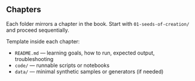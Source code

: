Chapters
--------

Each folder mirrors a chapter in the book. Start with `01-seeds-of-creation/` and proceed sequentially.

Template inside each chapter:
- `README.md` — learning goals, how to run, expected output, troubleshooting
- `code/` — runnable scripts or notebooks
- `data/` — minimal synthetic samples or generators (if needed)



